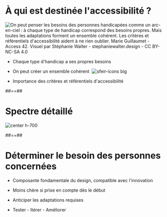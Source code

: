 # À qui est destinée l'accessibilité ?

<img src="./assets/images/stephaniewalter-arc-en-ciel-accessibilite.jpg" class="center h-550" alt="On peut penser les besoins des personnes handicapées comme un arc-en-ciel : à chaque type de handicap correspond des besoins propres. Mais toutes les adaptations forment un ensemble cohérent. Les critères et référentiels d'accessibilité aident à ne rien oublier. Marie Guillaumet - Access 42. Visuel par Stéphanie Walter - stephaniewalter.design - CC BY-NC-SA 4.0">

- Chaque type d'handicap a ses propres besoins

- On peut créer un ensemble cohérent &nbsp;![sfeir-icons big](sun)<!-- .element: style="--icon-color:blue;" -->

- Importance des critères et référentiels d'accessibilité

##==##

# Spectre détaillé

![center h-700](./assets/images/types-handicap.jpeg)

##==##

# Déterminer le besoin des personnes concernées

- Composante fondamentale du design, compatible avec l'innovation

- Moins chère si prise en compte dès le début

- Anticiper les adaptations requises

- Tester - Itérer - Améliorer
